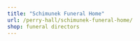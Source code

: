 ```yaml
---
title: "Schimunek Funeral Home"
url: /perry-hall/schimunek-funeral-home/
shop: funeral directors
---
```

